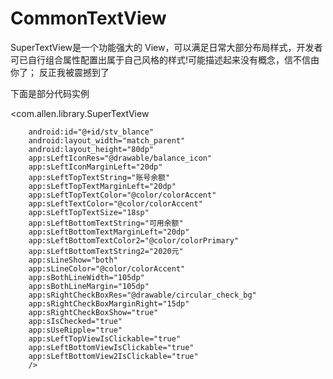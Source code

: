 
# CommonTextView
SuperTextView是一个功能强大的 View，可以满足日常大部分布局样式，开发者可已自行组合属性配置出属于自己风格的样式!可能描述起来没有概念，信不信由你了； 反正我被震撼到了

下面是部分代码实例


<com.allen.library.SuperTextView

        android:id="@+id/stv_blance"
        android:layout_width="match_parent"
        android:layout_height="80dp"
        app:sLeftIconRes="@drawable/balance_icon"
        app:sLeftIconMarginLeft="20dp"
        app:sLeftTopTextString="账号余额"
        app:sLeftTopTextMarginLeft="20dp"
        app:sLeftTopTextColor="@color/colorAccent"
        app:sLeftTextColor="@color/colorAccent"
        app:sLeftTopTextSize="18sp"
        app:sLeftBottomTextString="可用余额"
        app:sLeftBottomTextMarginLeft="20dp"
        app:sLeftBottomTextColor2="@color/colorPrimary"
        app:sLeftBottomTextString2="2020元"
        app:sLineShow="both"
        app:sLineColor="@color/colorAccent"
        app:sBothLineWidth="105dp"
        app:sBothLineMargin="105dp"
        app:sRightCheckBoxRes="@drawable/circular_check_bg"
        app:sRightCheckBoxMarginRight="15dp"
        app:sRightCheckBoxShow="true"
        app:sIsChecked="true"
        app:sUseRipple="true"
        app:sLeftTopViewIsClickable="true"
        app:sLeftBottomViewIsClickable="true"
        app:sLeftBottomView2IsClickable="true"
        />

